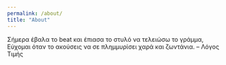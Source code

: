 ```yaml
---
permalink: /about/
title: "About"
---
```


Σήμερα έβαλα το beat και έπιασα το στυλό να τελειώσω το γράμμα,
Εύχομαι όταν το ακούσεις να σε πλημμυρίσει χαρά και ζωντάνια. 
– Λόγος Τιμής
